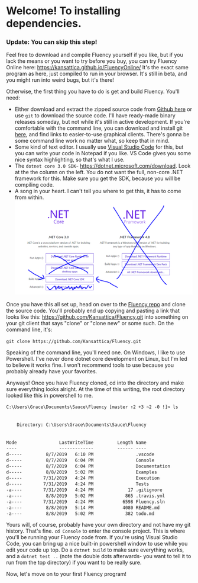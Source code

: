 # Welcome! To installing dependencies.

### Update: You can skip this step!

Feel free to download and compile Fluency yourself if you like, but if you lack the means or you want to try before you buy, you can try Fluency Online here: <https://kansattica.github.io/FluencyOnline/> It's the exact same program as here, just compiled to run in your browser. It's still in beta, and you might run into weird bugs, but it's there!

Otherwise, the first thing you have to do is get and build Fluency. You'll need:

- Either download and extract the zipped source code from [Github here](https://github.com/Kansattica/Fluency/archive/master.zip) or use `git` to download the source code. I'll have ready-made binary releases someday, but not while it's still in active development. If you're comfortable with the command line, you can download and install git [here](https://git-scm.com/downloads), and find links to easier-to-use graphical clients. There's gonna be some command line work no matter what, so keep that in mind.
- Some kind of text editor. I usually use [Visual Studio Code](https://code.visualstudio.com/) for this, but you can write your code in Notepad if you like. VS Code gives you some nice syntax highlighting, so that's what I use.
- The `dotnet core 3.0 SDK`- <https://dotnet.microsoft.com/download>. Look at the the column on the left. You do not want the full, non-core .NET framework for this. Make sure you get the SDK, because you will be compiling code.
- A song in your heart. I can't tell you where to get this, it has to come from within.
![Which button to click](/images/netcoresdk.png)

Once you have this all set up, head on over to the [Fluency repo](https://github.com/Kansattica/Fluency) and clone the source code. You'll probably end up copying and pasting a link that looks like this: <https://github.com/Kansattica/Fluency.git> into something on your git client that says "clone" or "clone new" or some such. On the command line, it's:

`git clone https://github.com/Kansattica/Fluency.git`

Speaking of the command line, you'll need one. On Windows, I like to use Powershell. I've never done dotnet core development on Linux, but I'm led to believe it works fine. I won't recommend tools to use because you probably already have your favorites.

Anyways! Once you have Fluency cloned, cd into the directory and make sure everything looks alright. At the time of this writing, the root directory looked like this in powershell to me.

```text
C:\Users\Grace\Documents\Sauce\Fluency [master ↑2 +3 ~2 -0 !]> ls


    Directory: C:\Users\Grace\Documents\Sauce\Fluency


Mode                LastWriteTime         Length Name
----                -------------         ------ ----
d-----         8/7/2019   6:10 PM                .vscode
d-----         8/7/2019   6:04 PM                Console
d-----         8/7/2019   6:04 PM                Documentation
d-----         8/8/2019   5:02 PM                Examples
d-----        7/31/2019   4:24 PM                Execution
d-----        7/31/2019   4:24 PM                Tests
-a----        7/31/2019   4:24 PM             17 .gitignore
-a----         8/8/2019   5:02 PM            865 .travis.yml
-a----        7/31/2019   4:24 PM           6598 Fluency.sln
-a----         8/8/2019   5:14 PM           4080 README.md
-a----         8/8/2019   5:02 PM            382 todo.md
```

Yours will, of course, probably have your own directory and not have my git history. That's fine. `cd Console` to enter the console project. This is where you'll be running your Fluency code from. If you're using Visual Studio Code, you can bring up a nice built-in powershell window to use while you edit your code up top. Do a `dotnet build` to make sure everything works, and a `dotnet test ..` (note the double dots afterwards- you want to tell it to run from the top directory) if you want to be really sure.

Now, let's move on to your first Fluency program!